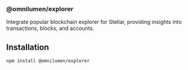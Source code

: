 ### @omnilumen/explorer

Integrate popular blockchain explorer for Stellar, providing insights into transactions, blocks, and accounts.

## Installation

```bash
npm install @omnilumen/explorer
```
